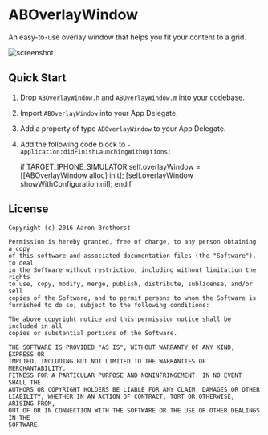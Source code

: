 # ABOverlayWindow

An easy-to-use overlay window that helps you fit your content to a grid.

![screenshot](https://raw.github.com/aaronbrethorst/ABOverlayWindow/master/screenshot.png)

## Quick Start

1. Drop `ABOverlayWindow.h` and `ABOverlayWindow.m` into your codebase.
2. Import `ABOverlayWindow` into your App Delegate.
3. Add a property of type `ABOverlayWindow` to your App Delegate.
4. Add the following code block to `-application:didFinishLaunchingWithOptions:`

    if TARGET_IPHONE_SIMULATOR
        self.overlayWindow = [[ABOverlayWindow alloc] init];
        [self.overlayWindow showWithConfiguration:nil];
    endif

## License

    Copyright (c) 2016 Aaron Brethorst

    Permission is hereby granted, free of charge, to any person obtaining a copy
    of this software and associated documentation files (the "Software"), to deal
    in the Software without restriction, including without limitation the rights
    to use, copy, modify, merge, publish, distribute, sublicense, and/or sell
    copies of the Software, and to permit persons to whom the Software is
    furnished to do so, subject to the following conditions:

    The above copyright notice and this permission notice shall be included in all
    copies or substantial portions of the Software.

    THE SOFTWARE IS PROVIDED "AS IS", WITHOUT WARRANTY OF ANY KIND, EXPRESS OR
    IMPLIED, INCLUDING BUT NOT LIMITED TO THE WARRANTIES OF MERCHANTABILITY,
    FITNESS FOR A PARTICULAR PURPOSE AND NONINFRINGEMENT. IN NO EVENT SHALL THE
    AUTHORS OR COPYRIGHT HOLDERS BE LIABLE FOR ANY CLAIM, DAMAGES OR OTHER
    LIABILITY, WHETHER IN AN ACTION OF CONTRACT, TORT OR OTHERWISE, ARISING FROM,
    OUT OF OR IN CONNECTION WITH THE SOFTWARE OR THE USE OR OTHER DEALINGS IN THE
    SOFTWARE.